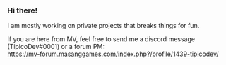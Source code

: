 ### Hi there! 
I am mostly working on private projects that breaks things for fun.

If you are here from MV, feel free to send me a discord message (TipicoDev#0001) or a forum PM:<br>
https://mv-forum.masanggames.com/index.php?/profile/1439-tipicodev/ 
